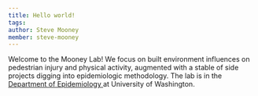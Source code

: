 ```yaml
---
title: Hello world!
tags:
author: Steve Mooney
member: steve-mooney
---
```


Welcome to the Mooney Lab! We focus on built environment influences on pedestrian injury and physical activity, augmented with a stable of side projects digging into epidemiologic methodology. The lab is in the [Department of Epidemiology ](https://epi.washington.edu/) at University of Washington.
